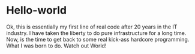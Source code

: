 # Hello-world

Ok, this is essentially my first line of real code after 20 years in the IT industry. I have taken the liberty to do pure infrastructure for a long time. Now, is the time to get back to some real kick-ass hardcore programming. What I was born to do. Watch out World!
